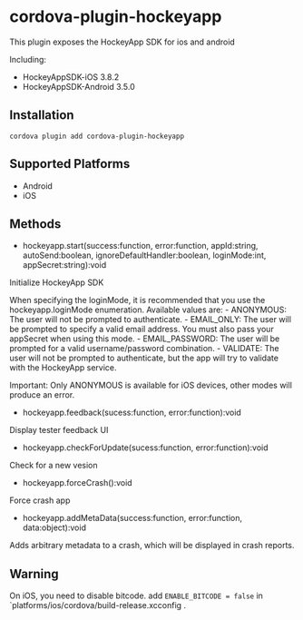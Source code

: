 # cordova-plugin-hockeyapp

This plugin exposes the HockeyApp SDK for ios and android

Including:

* HockeyAppSDK-iOS 3.8.2
* HockeyAppSDK-Android 3.5.0

## Installation

    cordova plugin add cordova-plugin-hockeyapp

## Supported Platforms

- Android
- iOS

## Methods

- hockeyapp.start(success:function, error:function, appId:string, autoSend:boolean, ignoreDefaultHandler:boolean, loginMode:int, appSecret:string):void

Initialize HockeyApp SDK

When specifying the loginMode, it is recommended that you use the hockeyapp.loginMode enumeration. Available values are:
    - ANONYMOUS: The user will not be prompted to authenticate.
    - EMAIL_ONLY: The user will be prompted to specify a valid email address. You must also pass your appSecret when using this mode.
    - EMAIL_PASSWORD: The user will be prompted for a valid username/password combination.
    - VALIDATE: The user will not be prompted to authenticate, but the app will try to validate with the HockeyApp service.

Important: Only ANONYMOUS is available for iOS devices, other modes will produce an error.

- hockeyapp.feedback(sucess:function, error:function):void

Display tester feedback UI

- hockeyapp.checkForUpdate(sucess:function, error:function):void

Check for a new vesion

- hockeyapp.forceCrash():void

Force crash app

- hockeyapp.addMetaData(success:function, error:function, data:object):void

Adds arbitrary metadata to a crash, which will be displayed in crash reports.

## Warning

On iOS, you need to disable bitcode. add `ENABLE_BITCODE = false` in `platforms/ios/cordova/build-release.xcconfig .
